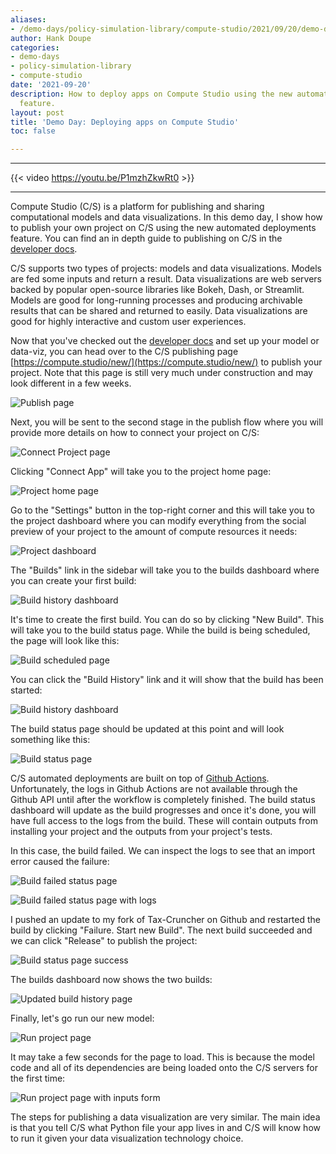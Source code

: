 ```yaml
---
aliases:
- /demo-days/policy-simulation-library/compute-studio/2021/09/20/demo-day-cs-auto-deploy
author: Hank Doupe
categories:
- demo-days
- policy-simulation-library
- compute-studio
date: '2021-09-20'
description: How to deploy apps on Compute Studio using the new automated deployments
  feature.
layout: post
title: 'Demo Day: Deploying apps on Compute Studio'
toc: false

---
```


------

{{< video https://youtu.be/P1mzhZkwRt0 >}}

------

Compute Studio (C/S) is a platform for publishing and sharing computational models and data visualizations. In this demo day, I show how to publish your own project on C/S using the new automated deployments feature. You can find an in depth guide to publishing on C/S
in the [developer docs](https://docs.compute.studio/publish/guide.html).

C/S supports two types of projects: models and data visualizations. Models are fed some inputs and return a result. Data visualizations are web servers  backed by popular open-source libraries like Bokeh, Dash, or Streamlit. Models are good for long-running processes and producing archivable results that can be shared and returned to easily. Data visualizations are good for highly interactive and custom user experiences.

Now that you've checked out the [developer docs](https://docs.compute.studio/publish/guide.html) and set up your model or data-viz, you can head over to the C/S publishing page [https://compute.studio/new/](https://compute.studio/new/) to publish your project. Note that this page is still very much under construction and may look different in a few weeks.

![Publish page](../images/cs-auto-deploy/publish_page.png)

Next, you will be sent to the second stage in the publish flow where you will provide more details on how to connect your project on C/S:

![Connect Project page](../images/cs-auto-deploy/connect_project_page.png)

Clicking "Connect App" will take you to the project home page:

![Project home page](../images/cs-auto-deploy/project_home_page.png)

Go to the "Settings" button in the top-right corner and this will take you to the project dashboard where you can modify everything from the social preview of your project to the amount of compute resources it needs:

![Project dashboard](../images/cs-auto-deploy/project_dashboard.png)

The "Builds" link in the sidebar will take you to the builds dashboard where you can create your first build:

![Build history dashboard](../images/cs-auto-deploy/build_history_dashboard.png)

It's time to create the first build. You can do so by clicking "New Build". This will take you to the build status page. While the build is being scheduled, the page will look like this:

![Build scheduled page](../images/cs-auto-deploy/build_scheduled_page.png)

You can click the "Build History" link and it will show that the build has been started:

![Build history dashboard](../images/cs-auto-deploy/build_history_dashboard_progress.png)

The build status page should be updated at this point and will look something like this:

![Build status page](../images/cs-auto-deploy/build_status_page_progress.png)

C/S automated deployments are built on top of [Github Actions](https://github.com/features/actions). Unfortunately, the logs in Github Actions are not available through the Github API until after the workflow is completely finished. The build status dashboard will update as the build progresses and once it's done, you will have full access to the logs from the build. These will contain outputs from installing your project and the outputs from your project's tests.

In this case, the build failed. We can inspect the logs to see that an import error caused the failure:

![Build failed status page](../images/cs-auto-deploy/build_status_failed.png)

![Build failed status page with logs](../images/cs-auto-deploy/build_status_failed_logs.png)

I pushed an update to my fork of Tax-Cruncher on Github and restarted the build by clicking "Failure. Start new Build". The next build succeeded and we can click "Release" to publish the project:

![Build status page success](../images/cs-auto-deploy/build_status_page_success.png)

The builds dashboard now shows the two builds:

![Updated build history page](../images/cs-auto-deploy/updated_build_history_page.png)

Finally, let's go run our new model:

![Run project page](../images/cs-auto-deploy/run_project_page_loading.png)

It may take a few seconds for the page to load. This is because the model code and all of its dependencies are being loaded onto the C/S servers for the first time:

![Run project page with inputs form](../images/cs-auto-deploy/run_project_page_success.png)

The steps for publishing a data visualization are very similar. The main idea is that you tell C/S what Python file your app lives in and C/S will know how to run it given your data visualization technology choice.
